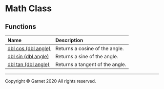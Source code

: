 # Math Class

## Functions

|Name|Description|
|:-|:-|
|[dbl cos (dbl angle)](/docs/en/releases/ches0/library/System/Math/cos(dbl).md)|Returns a cosine of the angle.|
|[dbl sin (dbl angle)](/docs/en/releases/ches0/library/System/Math/sin(dbl).md)|Returns a sine of the angle.|
|[dbl tan (dbl angle)](/docs/en/releases/ches0/library/System/Math/tan(dbl).md)|Returns a tangent of the angle.|

---

Copyright © Garnet 2020 All rights reserved.
